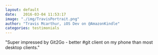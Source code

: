 ```yaml
---
layout: default
date:   2016-03-04 11:53:17
image: "./img/TravisPortrait.png"
author: "Travis Mcarthur, iOS Dev on @AmazonKindle"
categories: testimonials
---
```


<span class="blue">"</span>Super impressed by Git2Go - better #git client on my phone than most desktop clients.<span class="blue">"</span>


